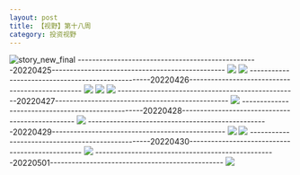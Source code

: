 ```yaml
---
layout: post
title: 【视野】第十八周
category: 投资视野
---
```

![story_new_final](http://rzda7rj3c.hd-bkt.clouddn.com/img/story_new_final_0322.png)
--------------------------------------------------20220425------------------------------------------------
![](http://rzdb2xp2h.hd-bkt.clouddn.com/img/factors-220425-1.png)
![](http://rzdb2xp2h.hd-bkt.clouddn.com/img/long-time-see-220425-1.jpeg)
--------------------------------------------------20220426------------------------------------------------
![](http://rzdb2xp2h.hd-bkt.clouddn.com/img/factors-220426-1.png)
![](http://rzdb2xp2h.hd-bkt.clouddn.com/img/factors-220426-2.png)
![](http://rzdb2xp2h.hd-bkt.clouddn.com/img/factors-220426-3.png)
--------------------------------------------------20220427------------------------------------------------
![](http://rzdb2xp2h.hd-bkt.clouddn.com/img/factors-220427-1.png)
--------------------------------------------------20220428------------------------------------------------
![](http://rzdb2xp2h.hd-bkt.clouddn.com/img/factors-220428-1.png)
--------------------------------------------------20220429------------------------------------------------
![](http://rzdb2xp2h.hd-bkt.clouddn.com/img/factors-220429-1.png)
![](http://rzdb2xp2h.hd-bkt.clouddn.com/img/factors-220429-2.png)
--------------------------------------------------20220430------------------------------------------------
![](http://rzdb2xp2h.hd-bkt.clouddn.com/img/factors-220430-1.png)
--------------------------------------------------20220501------------------------------------------------
![](http://rzdb2xp2h.hd-bkt.clouddn.com/img/factors-220501-1.png)
  




